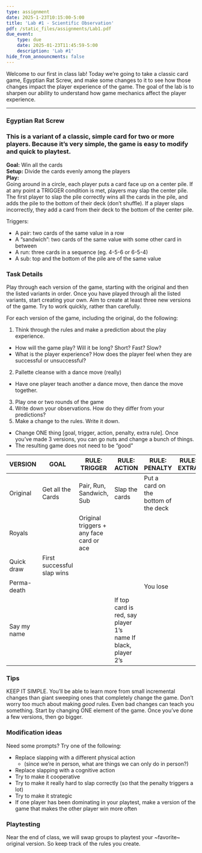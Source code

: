 ```yaml
---
type: assignment
date: 2025-1-23T10:15:00-5:00
title: 'Lab #1 - Scientific Observation'
pdf: /static_files/assignments/Lab1.pdf
due_event: 
    type: due
    date: 2025-01-23T11:45:59-5:00
    description: 'Lab #1'
hide_from_announcments: false
---
```


Welcome to our first in class lab\! Today we’re going to take a classic card game, Egyptian Rat Screw, and make some changes to it to see how those changes impact the player experience of the game. The goal of the lab is to sharpen our ability to understand how game mechanics affect the player experience.

---

### **Egyptian Rat Screw**

### This is a variant of a classic, simple card for two or more players. Because it’s very simple, the game is easy to modify and quick to playtest.

**Goal:**  Win all the cards  
**Setup:** Divide the cards evenly among the players  
**Play:**   
Going around in a circle, each player puts a card face up on a center pile. If at any point a TRIGGER condition is met, players may slap the center pile. The first player to slap the pile correctly wins all the cards in the pile, and adds the pile to the bottom of their deck (don’t shuffle). If a player slaps incorrectly, they add a card from their deck to the bottom of the center pile.

Triggers: 

- A pair: two cards of the same value in a row  
- A “sandwich”: two cards of the same value with some other card in between  
- A run: three cards in a sequence (eg. 4-5-6 or 6-5-4)  
- A sub: top and the bottom of the pile are of the same value

### **Task Details**

Play through each version of the game, starting with the original and then the listed variants in order. Once you have played through all the listed variants, start creating your own. Aim to create at least three new versions of the game. Try to work quickly, rather than carefully. 

For each version of the game, including the original, do the following:

1. Think through the rules and make a prediction about the play experience.   
- How will the game play? Will it be long? Short? Fast? Slow?  
- What is the player experience? How does the player feel when they are successful or unsuccessful?  
2. Pallette cleanse with a dance move (really)  
- Have one player teach another a dance move, then dance the move together.   
3. Play one or two rounds of the game  
4. Write down your observations. How do they differ from your predictions?  
5. Make a change to the rules. Write it down.  
- Change ONE thing \[goal, trigger, action, penalty, extra rule\]. Once you’ve made 3 versions, you can go nuts and change a bunch of things.  
- The resulting game does not need to be “good”

| VERSION | GOAL | RULE: TRIGGER | RULE: ACTION | RULE: PENALTY | RULE: EXTRA |
| ----- | ----- | ----- | ----- | ----- | ----- |
| Original | Get all the Cards | Pair, Run, Sandwich,  Sub | Slap the cards | Put a card on the bottom of the deck |  |
| Royals |  | Original triggers \+ any face card or ace |  |  |  |
| Quick draw | First successful slap wins |  |  |  |  |
| Perma-death |  |  |  | You lose |  |
| Say my name |  |  | If top card is red, say player 1’s name If black, player 2’s |  |  |

### **Tips**

KEEP IT SIMPLE. You’ll be able to learn more from small incremental changes than giant sweeping ones that completely change the game. Don’t worry too much about making *good* rules. Even bad changes can teach you something. Start by changing ONE element of the game. Once you’ve done a few versions, then go bigger.

### **Modification ideas**

Need some prompts? Try one of the following:

* Replace slapping with a different physical action   
  * (since we’re in person, what are things we can only do in person?)  
* Replace slapping with a cognitive action  
* Try to make it cooperative  
* Try to make it really hard to slap correctly (so that the penalty triggers a lot)  
* Try to make it strategic  
* If one player has been dominating in your playtest, make a version of the game that makes the other player win more often

### **Playtesting**

Near the end of class, we will swap groups to playtest your \~favorite\~ original version. So keep track of the rules you create.
